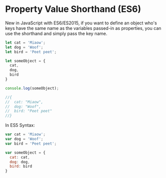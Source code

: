 # Property Value Shorthand (ES6)

New in JavaScript with ES6/ES2015, if you want to define an object who's keys have the same name as the variables passed-in as properties, you can use the shorthand and simply pass the key name.
```javascript
let cat = 'Miaow';
let dog = 'Woof';
let bird = 'Peet peet';

let someObject = {
  cat,
  dog,
  bird
}

console.log(someObject);

//{
//  cat: "Miaow",
//  dog: "Woof",
//  bird: "Peet peet"
//}
```
In ES5 Syntax:
```javascript
var cat = 'Miaow';
var dog = 'Woof';
var bird = 'Peet peet';

var someObject = {
  cat: cat,
  dog: dog,
  bird: bird
}
```